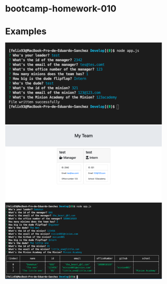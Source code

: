 
# bootcamp-homework-010
# Examples
![input_001](./input_001.png)
![output_001](./output_001.png)
![input_002](./input_002.png)